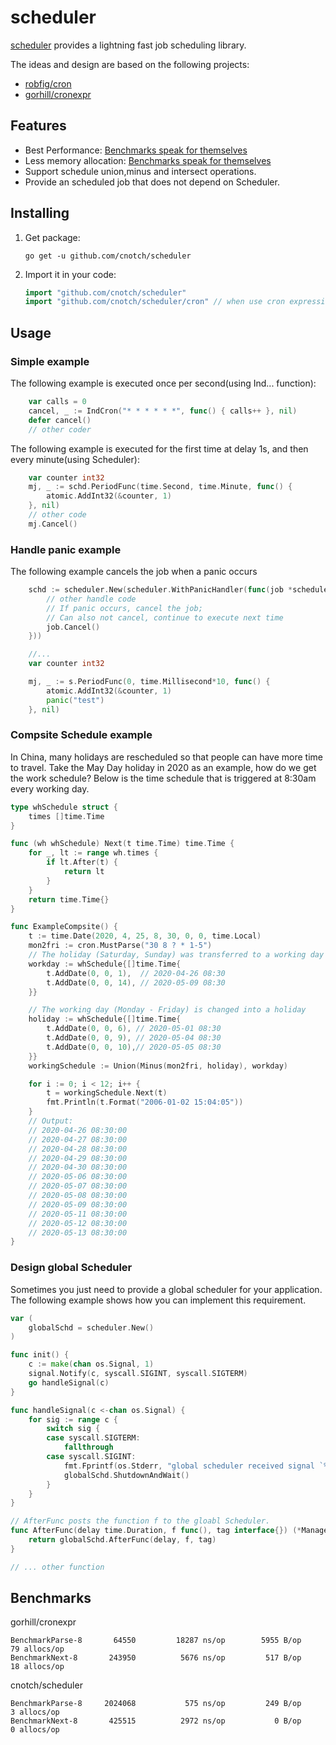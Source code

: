 # scheduler
[scheduler](https://godoc.org/github.com/cnotch/scheduler) provides a lightning fast job scheduling library.

The ideas and design are based on the following projects:
+ [robfig/cron](https://github.com/robfig/cron)
+ [gorhill/cronexpr](https://github.com/gorhill/cronexpr)

## Features

- Best Performance: [Benchmarks speak for themselves](#benchmarks)
- Less memory allocation: [Benchmarks speak for themselves](#benchmarks)
- Support schedule union,minus and intersect operations.
- Provide an scheduled job that does not depend on Scheduler.

## Installing

1. Get package:

	```Shell
	go get -u github.com/cnotch/scheduler
	```

2. Import it in your code:

	```Go
	import "github.com/cnotch/scheduler"
	import "github.com/cnotch/scheduler/cron" // when use cron expressions directly
	```

## Usage

### Simple example

The following example is executed once per second(using Ind... function):

``` go
	var calls = 0
    cancel, _ := IndCron("* * * * * *", func() { calls++ }, nil)
    defer cancel()
    // other coder
```

The following example is executed for the first time at delay 1s, and then every minute(using Scheduler):

``` go
    var counter int32
	mj, _ := schd.PeriodFunc(time.Second, time.Minute, func() {
		atomic.AddInt32(&counter, 1)
    }, nil)
    // other code
    mj.Cancel()
```

### Handle panic example

The following example cancels the job when a panic occurs
``` go
    schd := scheduler.New(scheduler.WithPanicHandler(func(job *scheduler.ManagedJob, r interface{}) {
        // other handle code
		// If panic occurs, cancel the job;
		// Can also not cancel, continue to execute next time
		job.Cancel()
    }))

    //...
    var counter int32

	mj, _ := s.PeriodFunc(0, time.Millisecond*10, func() {
		atomic.AddInt32(&counter, 1)
		panic("test")
	}, nil)
```

### Compsite Schedule example

In China, many holidays are rescheduled so that people can have more time to travel. Take the May Day holiday in 2020 as an example, how do we get the work schedule?
Below is the time schedule that is triggered at 8:30am every working day. 

``` go
type whSchedule struct {
	times []time.Time
}

func (wh whSchedule) Next(t time.Time) time.Time {
	for _, lt := range wh.times {
		if lt.After(t) {
			return lt
		}
	}
	return time.Time{}
}

func ExampleCompsite() {
	t := time.Date(2020, 4, 25, 8, 30, 0, 0, time.Local)
	mon2fri := cron.MustParse("30 8 ? * 1-5")
	// The holiday (Saturday, Sunday) was transferred to a working day
	workday := whSchedule{[]time.Time{
		t.AddDate(0, 0, 1),  // 2020-04-26 08:30
		t.AddDate(0, 0, 14), // 2020-05-09 08:30
	}}

	// The working day (Monday - Friday) is changed into a holiday
	holiday := whSchedule{[]time.Time{
		t.AddDate(0, 0, 6), // 2020-05-01 08:30
		t.AddDate(0, 0, 9), // 2020-05-04 08:30
		t.AddDate(0, 0, 10),// 2020-05-05 08:30
	}}
	workingSchedule := Union(Minus(mon2fri, holiday), workday)

	for i := 0; i < 12; i++ {
		t = workingSchedule.Next(t)
		fmt.Println(t.Format("2006-01-02 15:04:05"))
	}
	// Output:
	// 2020-04-26 08:30:00
	// 2020-04-27 08:30:00
	// 2020-04-28 08:30:00
	// 2020-04-29 08:30:00
	// 2020-04-30 08:30:00
	// 2020-05-06 08:30:00
	// 2020-05-07 08:30:00
	// 2020-05-08 08:30:00
	// 2020-05-09 08:30:00
	// 2020-05-11 08:30:00
	// 2020-05-12 08:30:00
	// 2020-05-13 08:30:00
}

```

### Design global Scheduler

Sometimes you just need to provide a global scheduler for your application. The following example shows how you can implement this requirement.

``` go
var (
	globalSchd = scheduler.New()
)

func init() {
	c := make(chan os.Signal, 1)
	signal.Notify(c, syscall.SIGINT, syscall.SIGTERM)
	go handleSignal(c)
}

func handleSignal(c <-chan os.Signal) {
	for sig := range c {
		switch sig {
		case syscall.SIGTERM:
			fallthrough
		case syscall.SIGINT:
			fmt.Fprintf(os.Stderr, "global scheduler received signal `%s`, exiting...", sig.String())
			globalSchd.ShutdownAndWait()
		}
	}
}

// AfterFunc posts the function f to the gloabl Scheduler.
func AfterFunc(delay time.Duration, f func(), tag interface{}) (*ManagedJob, error) {
	return globalSchd.AfterFunc(delay, f, tag)
}

// ... other function

```

## Benchmarks

gorhill/cronexpr
``` shell
BenchmarkParse-8   	   64550	     18287 ns/op	    5955 B/op	      79 allocs/op
BenchmarkNext-8    	  243950	      5676 ns/op	     517 B/op	      18 allocs/op
```

cnotch/scheduler
``` shell
BenchmarkParse-8   	 2024068	       575 ns/op	     249 B/op	       3 allocs/op
BenchmarkNext-8    	  425515	      2972 ns/op	       0 B/op	       0 allocs/op
```